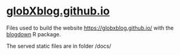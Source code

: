 # [globXblog.github.io](https://globxblog.github.io/)

Files used to build the website <https://globxblog.github.io/> with the [blogdown](https://bookdown.org/yihui/blogdown/) R package.

The served static files are in folder /docs/




